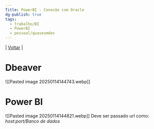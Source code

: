 ```yaml
---
Title: PowerBI - Conexão com Oracle
dg-publish: true
tags:
  - trabalho/BI
  - PowerBI
  - pessoal/quaseumdev
---
```

| [Voltar](index) |
# Dbeaver
![[Pasted image 20250114144743.webp]]
# Power BI
![[Pasted image 20250114144821.webp]]
Deve ser passado url como: _host:port/Banco de dados_

